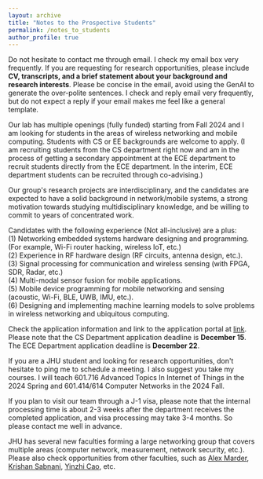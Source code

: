 ```yaml
---
layout: archive
title: "Notes to the Prospective Students"
permalink: /notes_to_students
author_profile: true
---
```


Do not hesitate to contact me through email. I check my email box very frequently. If you are requesting for research opportunities, please include **CV, transcripts, and a brief statement about your background and research interests**. Please be concise in the email, avoid using the GenAI to generate the over-polite sentences. I check and reply email very frequently, but do not expect a reply if your email makes me feel like a general template.  

Our lab has multiple openings (fully funded) starting from Fall 2024 and I am looking for students in the areas of wireless networking and mobile computing. Students with CS or EE backgrounds are welcome to apply. (I am recruiting students from the CS department right now and am in the process of getting a secondary appointment at the ECE department to recruit students directly from the ECE department. In the interim, ECE department students can be recruited through co-advising.)  

Our group's research projects are interdisciplinary, and the candidates are expected to have a solid background in network/mobile systems, a strong motivation towards studying multidisciplinary knowledge, and be willing to commit to years of concentrated work.  

Candidates with the following experience (Not all-inclusive) are a plus:  
(1) Networking embedded systems hardware designing and programming. (For example, Wi-Fi router hacking, wireless IoT, etc.)  
(2) Experience in RF hardware design (RF circuits, antenna design, etc.).  
(3) Signal processing for communication and wireless sensing (with FPGA, SDR, Radar, etc.)  
(4) Multi-modal sensor fusion for mobile applications.  
(5) Mobile device programming for mobile networking and sensing (acoustic, Wi-Fi, BLE, UWB, IMU, etc.).  
(6) Designing and implementing machine learning models to solve problems in wireless networking and ubiquitous computing.  

Check the application information and link to the application portal at [link](https://engineering.jhu.edu/admissions/graduate-admissions/full-time-programs/how-to-apply/application-deadlines/).  
Please note that the CS Department application deadline is **December 15**. The ECE Department application deadline is **December 22**.  

If you are a JHU student and looking for research opportunities, don't hesitate to ping me to schedule a meeting. I also suggest you take my courses. I will teach 601.716 Advanced Topics In Internet of Things in the 2024 Spring and 601.414/614 Computer Networks in the 2024 Fall.  

If you plan to visit our team through a J-1 visa, please note that the internal processing time is about 2-3 weeks after the department receives the completed application, and visa processing may take 3-4 months. So please contact me well in advance.  

JHU has several new faculties forming a large networking group that covers multiple areas (computer network, measurement, network security, etc.). Please also check opportunities from other faculties, such as [Alex Marder](https://alexmarder.github.io/), [Krishan Sabnani](https://www.cs.jhu.edu/faculty/krishan-sabnani-2/), [Yinzhi Cao](http://yinzhicao.org/), etc.  
